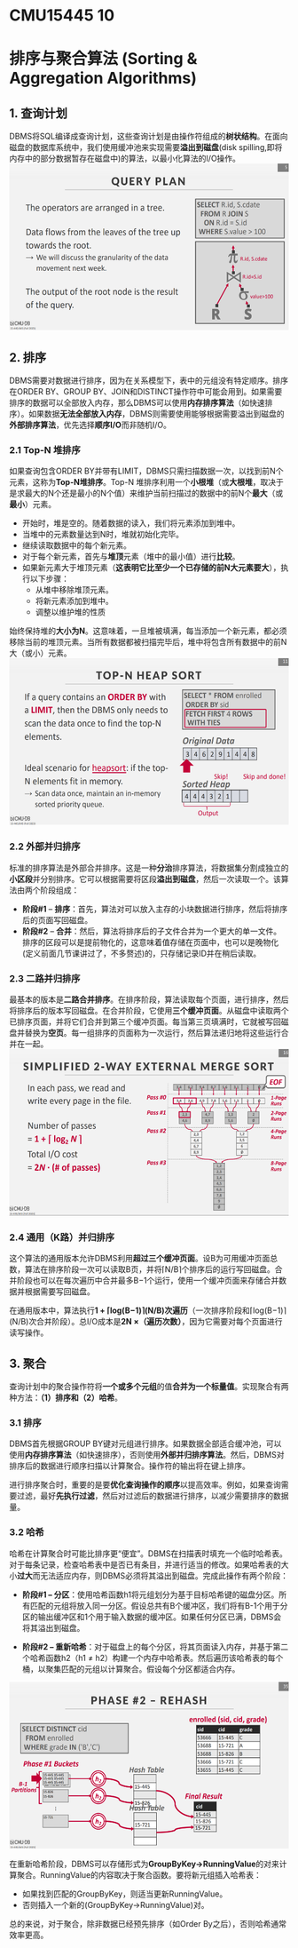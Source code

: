 # CMU15445 10
# 排序与聚合算法 (Sorting & Aggregation Algorithms)
## 1. 查询计划
DBMS将SQL编译成查询计划，这些查询计划是由操作符组成的**树状结构**。在面向磁盘的数据库系统中，我们使用缓冲池来实现需要**溢出到磁盘**(disk spilling,即将内存中的部分数据暂存在磁盘中)的算法，以最小化算法的I/O操作。
<img src="./10 pictrue/1.png" alt="图片描述" width="600" height="300">
## 2. 排序
DBMS需要对数据进行排序，因为在关系模型下，表中的元组没有特定顺序。排序在ORDER BY、GROUP BY、JOIN和DISTINCT操作符中可能会用到。如果需要排序的数据可以全部放入内存，那么DBMS可以使用**内存排序算法**（如快速排序）。如果数据**无法全部放入内存**，DBMS则需要使用能够根据需要溢出到磁盘的**外部排序算法**，优先选择**顺序I/O**而非随机I/O。

### 2.1 Top-N 堆排序
如果查询包含ORDER BY并带有LIMIT，DBMS只需扫描数据一次，以找到前N个元素，这称为**Top-N堆排序**。Top-N 堆排序利用一个**小根堆**（或**大根堆**，取决于是求最大的N个还是最小的N个值）来维护当前扫描过的数据中的前N个**最大**（或**最小**）元素。
- 开始时，堆是空的。随着数据的读入，我们将元素添加到堆中。
- 当堆中的元素数量达到N时，堆就初始化完毕。
- 继续读取数据中的每个新元素。
- 对于每个新元素，首先与**堆顶**元素（堆中的最小值）进行**比较**。
- 如果新元素大于堆顶元素（**这表明它比至少一个已存储的前N大元素要大**），执行以下步骤：
    - 从堆中移除堆顶元素。
    - 将新元素添加到堆中。
    - 调整以维护堆的性质

始终保持堆的**大小为N**。这意味着，一旦堆被填满，每当添加一个新元素，都必须移除当前的堆顶元素。当所有数据都被扫描完毕后，堆中将包含所有数据中的前N大（或小）元素。
<img src="./10 pictrue/2.png" alt="图片描述" width="600" height="300">



### 2.2 外部并归排序
标准的排序算法是外部合并排序。这是一种**分治**排序算法，将数据集分割成独立的**小区段**并分别排序。它可以根据需要将区段**溢出到磁盘**，然后一次读取一个。该算法由两个阶段组成：
- **阶段#1** – **排序**：首先，算法对可以放入主存的小块数据进行排序，然后将排序后的页面写回磁盘。
- **阶段#2** – **合并**：然后，算法将排序后的子文件合并为一个更大的单一文件。
排序的区段可以是提前物化的，这意味着值存储在页面中，也可以是晚物化(定义前面几节课讲过了，不多赘述)的，只存储记录ID并在稍后读取。

### 2.3 二路并归排序
最基本的版本是**二路合并排序**。在排序阶段，算法读取每个页面，进行排序，然后将排序后的版本写回磁盘。在合并阶段，它使用**三个缓冲页面**。从磁盘中读取两个已排序页面，并将它们合并到第三个缓冲页面。每当第三页填满时，它就被写回磁盘并替换为**空页**。每一组排序的页面称为一次运行，然后算法递归地将这些运行合并在一起。
<img src="./10 pictrue/3.png" alt="图片描述" width="600" height="300">
### 2.4 通用（K路）并归排序
这个算法的通用版本允许DBMS利用**超过三个缓冲页面**。设B为可用缓冲页面总数，算法在排序阶段一次可以读取B页，并将⌈N/B⌉个排序后的运行写回磁盘。合并阶段也可以在每次遍历中合并最多B−1个运行，使用一个缓冲页面来存储合并数据并根据需要写回磁盘。

在通用版本中，算法执行**1 + ⌈log(B−1)⌉(N/B)次遍历**（一次排序阶段和⌈log(B−1)⌉(N/B)次合并阶段）。总I/O成本是**2N ×（遍历次数）**，因为它需要对每个页面进行读写操作。

## 3. 聚合
查询计划中的聚合操作符将**一个或多个元组**的值**合并为一个标量值**。实现聚合有两种方法：**（1）排序和（2）哈希**。

### 3.1 排序
DBMS首先根据GROUP BY键对元组进行排序。如果数据全部适合缓冲池，可以使用**内存排序算法**（如快速排序），否则使用**外部并归排序算法**。然后，DBMS对排序后的数据进行顺序扫描以计算聚合。操作符的输出将在键上排序。

进行排序聚合时，重要的是要**优化查询操作的顺序**以提高效率。例如，如果查询需要过滤，最好**先执行过滤**，然后对过滤后的数据进行排序，以减少需要排序的数据量。

### 3.2 哈希
哈希在计算聚合时可能比排序更“便宜”。DBMS在扫描表时填充一个临时哈希表。对于每条记录，检查哈希表中是否已有条目，并进行适当的修改。如果哈希表的大小**过大**而无法适应内存，则DBMS必须将其溢出到磁盘。完成此操作有两个阶段：

- **阶段#1 – 分区**：使用哈希函数h1将元组划分为基于目标哈希键的磁盘分区。所有匹配的元组将放入同一分区。假设总共有B个缓冲区，我们将有B-1个用于分区的输出缓冲区和1个用于输入数据的缓冲区。如果任何分区已满，DBMS会将其溢出到磁盘。

- **阶段#2 – 重新哈希**：对于磁盘上的每个分区，将其页面读入内存，并基于第二个哈希函数h2（h1 ≠ h2）构建一个内存中哈希表。然后遍历该哈希表的每个桶，以聚集匹配的元组以计算聚合。假设每个分区都适合内存。
<img src="./10 pictrue/4.png" alt="图片描述" width="600" height="300">

在重新哈希阶段，DBMS可以存储形式为**GroupByKey→RunningValue**的对来计算聚合。RunningValue的内容取决于聚合函数。要将新元组插入哈希表：

- 如果找到匹配的GroupByKey，则适当更新RunningValue。
- 否则插入一个新的(GroupByKey→RunningValue)对。

总的来说，对于聚合，除非数据已经预先排序（如Order By之后），否则哈希通常效率更高。